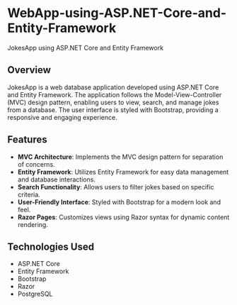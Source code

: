 # WebApp-using-ASP.NET-Core-and-Entity-Framework
JokesApp using ASP.NET Core and Entity Framework

## Overview
JokesApp is a web database application developed using ASP.NET Core and Entity Framework. The application follows the Model-View-Controller (MVC) design pattern, enabling users to view, search, and manage jokes from a database. The user interface is styled with Bootstrap, providing a responsive and engaging experience.

## Features
- **MVC Architecture**: Implements the MVC design pattern for separation of concerns.
- **Entity Framework**: Utilizes Entity Framework for easy data management and database interactions.
- **Search Functionality**: Allows users to filter jokes based on specific criteria.
- **User-Friendly Interface**: Styled with Bootstrap for a modern look and feel.
- **Razor Pages**: Customizes views using Razor syntax for dynamic content rendering.

## Technologies Used
- ASP.NET Core
- Entity Framework
- Bootstrap
- Razor
- PostgreSQL
